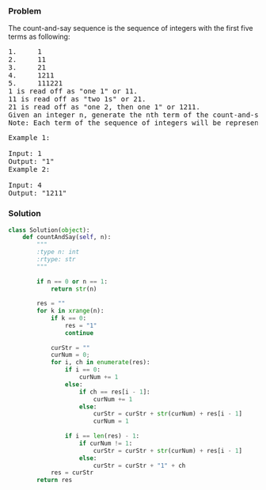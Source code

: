 ### Problem
The count-and-say sequence is the sequence of integers with the first five terms as following:

<pre>
1.     1
2.     11
3.     21
4.     1211
5.     111221
1 is read off as "one 1" or 11.
11 is read off as "two 1s" or 21.
21 is read off as "one 2, then one 1" or 1211.
Given an integer n, generate the nth term of the count-and-say sequence.
Note: Each term of the sequence of integers will be represented as a string.
</pre>

<pre>
Example 1:

Input: 1
Output: "1"
Example 2:

Input: 4
Output: "1211"
</pre>

### Solution

```python
class Solution(object):
    def countAndSay(self, n):
        """
        :type n: int
        :rtype: str
        """
        
        if n == 0 or n == 1:
            return str(n)
        
        res = ""
        for k in xrange(n):
            if k == 0:
                res = "1"
                continue
                
            curStr = ""
            curNum = 0;
            for i, ch in enumerate(res):
                if i == 0:
                    curNum += 1
                else:
                    if ch == res[i - 1]:
                        curNum += 1
                    else:
                        curStr = curStr + str(curNum) + res[i - 1]
                        curNum = 1
                
                if i == len(res) - 1:
                    if curNum != 1:
                        curStr = curStr + str(curNum) + res[i - 1]
                    else:
                        curStr = curStr + "1" + ch
            res = curStr
        return res
```